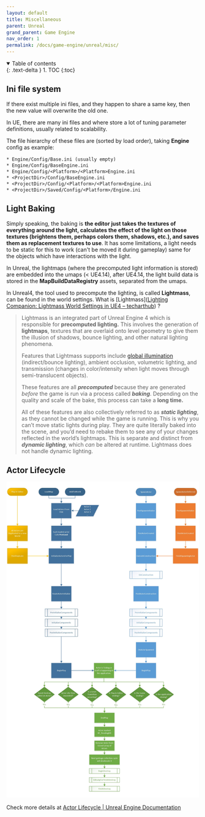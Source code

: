 ```yaml
---
layout: default
title: Miscellaneous
parent: Unreal
grand_parent: Game Engine
nav_order: 1
permalink: /docs/game-engine/unreal/misc/
---
```


<details open markdown="block">
  <summary>
    Table of contents
  </summary>
  {: .text-delta }
1. TOC
{:toc}
</details>

## Ini file system

If there exist multiple ini files, and they happen to share a same key, then the new value will overwrite the old one.

In UE, there are many ini files and where store a lot of tuning parameter definitions, usually related to scalability.

The file hierarchy of these files are (sorted by load order), taking **Engine** config as example:

```text
* Engine/Config/Base.ini (usually empty)
* Engine/Config/BaseEngine.ini
* Engine/Config/<Platform>/<Platform>Engine.ini
* <ProjectDir>/Config/BaseEngine.ini
* <ProjectDir>/Config/<Platform>/<Platform>Engine.ini
* <ProjectDir>/Saved/Config/<Platform>/Engine.ini
```

## Light Baking

Simply speaking, the baking is **the editor just takes the textures of everything around the light, calculates the effect of the light on those textures (brightens them, perhaps colors them, shadows, etc.), and saves them as replacement textures to use**. It has some limitations, a light needs to be static for this to work (can't be moved it during gameplay) same for the objects which have interactions with the light.

In Unreal, the lightmaps (where the precomputed light information is stored) are embedded into the umaps (< UE4.14), after UE4.14, the light build data is stored in the **MapBuildDataRegistry** assets, separated from the umaps.

In Unreal4, the tool used to precompute the lighting, is called **Lightmass**, can be found in the world settings. What is [Lightmass]([Lighting Companion: Lightmass World Settings in UE4 – techarthub](https://www.techarthub.com/lighting-companion-lightmass-world-settings-in-ue4/)) ?

> Lightmass is an integrated part of Unreal Engine 4 which is responsible for **precomputed lighting.** This involves the generation of **lightmaps**, textures that are overlaid onto level geometry to give them the illusion of shadows, bounce lighting, and other natural lighting phenomena.
>
> Features that Lightmass supports include [global illumination](https://en.wikipedia.org/wiki/Global_illumination) (indirect/bounce lighting), ambient occlusion, volumetric lighting, and transmission (changes in color/intensity when light moves through semi-translucent objects).
>
> These features are all ***precomputed*** because they are generated *before* the game is run via a process called ***baking***. Depending on the quality and scale of the bake, this process can take a **long time.**
>
> All of these features are also collectively referred to as ***static lighting***, as they cannot be changed while the game is running. This is why you can’t move static lights during play. They are quite literally baked into the scene, and you’d need to rebake them to see any of your changes reflected in the world’s lightmaps. This is separate and distinct from ***dynamic lighting***, which *can* be altered at runtime. Lightmass does not handle dynamic lighting.

## Actor Lifecycle

![ActorLifeCycle](./assets/ActorLifeCycle_426.jpg)

Check more details at [Actor Lifecycle | Unreal Engine Documentation](https://docs.unrealengine.com/4.26/en-US/ProgrammingAndScripting/ProgrammingWithCPP/UnrealArchitecture/Actors/ActorLifecycle/)